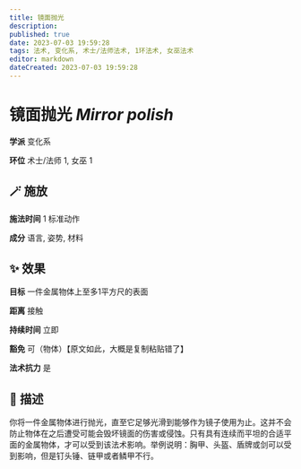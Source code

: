 ```yaml
---
title: 镜面抛光
description: 
published: true
date: 2023-07-03 19:59:28
tags: 法术, 变化系, 术士/法师法术, 1环法术, 女巫法术
editor: markdown
dateCreated: 2023-07-03 19:59:28
---
```


# **镜面抛光** *Mirror polish*

**学派** 变化系 

**环位** 术士/法师 1, 女巫 1

## 🪄 施放

**施法时间** 1 标准动作

**成分** 语言, 姿势, 材料

## ✨ 效果 

**目标** 一件金属物体上至多1平方尺的表面 

**距离** 接触  

**持续时间** 立即 

**豁免** 可（物体）【原文如此，大概是复制粘贴错了】

**法术抗力** 是

## 📖 描述

你将一件金属物体进行抛光，直至它足够光滑到能够作为镜子使用为止。这并不会防止物体在之后遭受可能会毁坏镜面的伤害或侵蚀。只有具有连续而平坦的合适平面的金属物体，才可以受到该法术影响。举例说明：胸甲、头盔、盾牌或剑可以受到影响，但是钉头锤、链甲或者鳞甲不行。
    